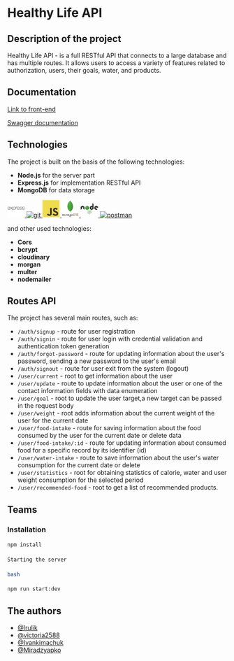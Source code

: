 # Healthy Life API

## Description of the project

Healthy Life API - is a full RESTful API that connects to a large database and has multiple routes. It allows users to access a variety of features related to authorization, users, their goals, water, and products.

## Documentation

[Link to front-end](https://va7ul.github.io/Healthy_life/)

[Swagger documentation](https://healthy-life-backend-b6ck.onrender.com/api-docs/#/)

## Technologies

The project is built on the basis of the following technologies:

- **Node.js** for the server part
- **Express.js** for implementation RESTful API
- **MongoDB** for data storage

<p align="left"> 
<a href="https://expressjs.com" target="_blank" rel="noreferrer"> 
<img src="https://raw.githubusercontent.com/devicons/devicon/master/icons/express/express-original-wordmark.svg" alt="express" width="40" height="40"/> </a> 
<a href="https://git-scm.com/" target="_blank" rel="noreferrer"> <img src="https://www.vectorlogo.zone/logos/git-scm/git-scm-icon.svg" alt="git" width="40" height="40"/> </a> 
<a href="https://developer.mozilla.org/en-US/docs/Web/JavaScript" target="_blank" rel="noreferrer"> <img src="https://raw.githubusercontent.com/devicons/devicon/master/icons/javascript/javascript-original.svg" alt="javascript" width="40" height="40"/> </a> 
<a href="https://www.mongodb.com/" target="_blank" rel="noreferrer"> <img src="https://raw.githubusercontent.com/devicons/devicon/master/icons/mongodb/mongodb-original-wordmark.svg" alt="mongodb" width="40" height="40"/> </a> 
<a href="https://nodejs.org" target="_blank" rel="noreferrer"> <img src="https://raw.githubusercontent.com/devicons/devicon/master/icons/nodejs/nodejs-original-wordmark.svg" alt="nodejs" width="40" height="40"/> </a> 
<a href="https://postman.com" target="_blank" rel="noreferrer"> <img src="https://www.vectorlogo.zone/logos/getpostman/getpostman-icon.svg" alt="postman" width="40" height="40"/> </a> </p>

and other used technologies:

- **Cors**
- **bcrypt**
- **cloudinary**
- **morgan**
- **multer**
- **nodemailer**

## Routes API

The project has several main routes, such as:

- `/auth/signup` - route for user registration
- `/auth/signin` - route for user login with credential validation and authentication token generation
- `/auth/forgot-password` - route for updating information about the user's password, sending a new password to the user's email
- `/auth/signout` - route for user exit from the system (logout)
- `/user/current` - root to get information about the user
- `/user/update` - route to update information about the user or one of the contact information fields with data enumeration
- `/user/goal` - root to update the user target,a new target can be passed in the request body
- `/user/weight` - root adds information about the current weight of the user for the current date
- `/user/food-intake` - route for saving information about the food consumed by the user for the current date or delete data
- `/user/food-intake/:id` - route for updating information about consumed food for a specific record by its identifier (id)
- `/user/water-intake` - route to save information about the user's water consumption for the current date or delete
- `/user/statistics` - root for obtaining statistics of calorie, water and user weight consumption for the selected period
- `/user/recommended-food` - root to get a list of recommended products.


## Teams

### Installation

```bash
npm install

Starting the server

bash

npm run start:dev


```

## The authors

- [@Irulik ](https://github.com/Irulik)
- [@victoria2588 ](https://github.com/victoria2588)
- [@Ivankimachuk ](https://github.com/Ivankimachuk)
- [@Miradzyapko ](https://github.com/Miradzyapko)
